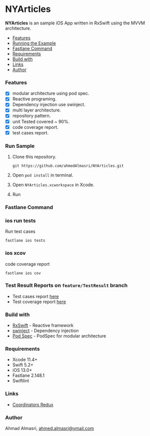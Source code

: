 # NYArticles

**NYArticles**  is an sample iOS App written in RxSwift using the MVVM architecture.  


- [Features](#features)
- [Running the Example](#run-sample)
- [Fastlane Command](#fastlane-command)
- [Requirements](#requirements)
- [Build with](#build-with)
- [Links](#links)
- [Author](#author)

### Features

- [x] modular architecture using pod spec.
- [x] Reactive programing.
- [x] Dependency injection use swinject.
- [x] multi layer architecture.
- [x] repository pattern.
- [x] unit Tested covered ~ 90%.
- [x] code coverage report.
- [x] test cases report.

### Run Sample 
1. Clone this repository.
    ```
    git https://github.com/ahmedAlmasri/NYArticles.git
    ```
2. Open `pod install` in terminal. 

3. Open `NYArticles.xcworkspace` in Xcode. 

4. Run

### Fastlane Command

### ios run tests
Run test cases
```
fastlane ios tests
```

### ios xcov
code coverage report
```
fastlane ios cov
```
### Test Result Reports on `feature/TestResult` branch

* Test cases report [here](http://htmlpreview.github.io/?https://github.com/ahmedAlmasri/NYArticles/feature/TestResult/blob/fastlane/test_output/report.html)
* Test coverage report [here](http://htmlpreview.github.io/?https://github.com/ahmedAlmasri/NYArticles/feature/TestResult/blob/fastlane/xcov_output/index.html)

### Build with
* [RxSwift](https://github.com/ReactiveX/RxSwift) - Reactive framework
* [swinject](https://github.com/Swinject/Swinject) - Dependency injection
* [Pod Spec](https://guides.cocoapods.org/making/specs-and-specs-repo.html) - PodSpec for modular architecture 

### Requirements
- Xcode 11.4+
- Swift 5.2+
- iOS 13.0+
- Fastlane 2.148.1
- Swiftlint

### Links

- [Coordinators Redux](http://khanlou.com/2015/10/coordinators-redux/)

### Author

Ahmad Almasri, ahmed.almasri@ymail.com
